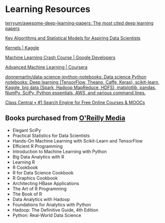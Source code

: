 # Learning Resources

[terryum/awesome-deep-learning-papers: The most cited deep learning papers](https://github.com/terryum/awesome-deep-learning-papers)

[Key Algorithms and Statistical Models for Aspiring Data Scientists](https://www.kdnuggets.com/2018/04/key-algorithms-statistical-models-aspiring-data-scientists.html)

[Kernels \| Kaggle](https://www.kaggle.com/kernels?sortBy=votes&group=everyone&pageSize=20)

[Machine Learning Crash Course  \|  Google Developers](https://developers.google.com/machine-learning/crash-course/?authuser=0)

[Advanced Machine Learning \| Coursera](https://www.coursera.org/specializations/aml)

[donnemartin/data-science-ipython-notebooks: Data science Python notebooks: Deep learning \(TensorFlow, Theano, Caffe, Keras\), scikit-learn, Kaggle, big data \(Spark, Hadoop MapReduce, HDFS\), matplotlib, pandas, NumPy, SciPy, Python essentials, AWS, and various command lines.](https://github.com/donnemartin/data-science-ipython-notebooks)

[Class Central • \#1 Search Engine for Free Online Courses & MOOCs](https://www.class-central.com/)



## Books purchased from [O'Reilly Media](https://members.oreilly.com/account/emedia/index) 

* Elegant SciPy
* Practical Statistics for Data Scientists
* Hands-On Machine Learning with Scikit-Learn and TensorFlow
* Efficient R Programming
* Introduction to Machine Learning with Python
* Big Data Analytics with R
* Learning R
* R Cookbook
* R for Data Science Cookbook
* R Graphics Cookbook
* Architecting HBase Applications
* The Art of R Programming
* The Book of R
* Data Analytics with Hadoop
* Foundations for Analytics with Python
* Hadoop: The Definitive Guide, 4th Edition
* Python: Real-World Data Science


